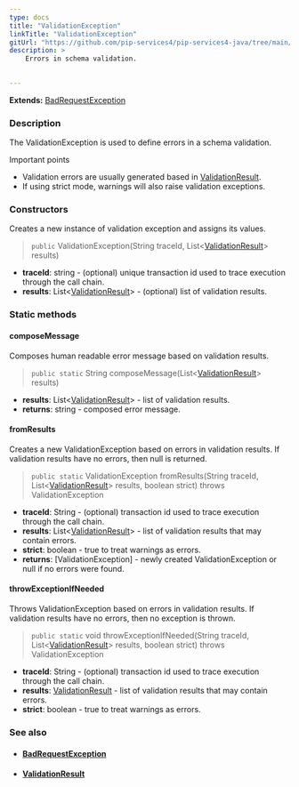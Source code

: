 ```yaml
---
type: docs
title: "ValidationException"
linkTitle: "ValidationException"
gitUrl: "https://github.com/pip-services4/pip-services4-java/tree/main/pip-services4-data-java"
description: >
    Errors in schema validation.

    
---
```


**Extends:** [BadRequestException](../../errors/bad_request_exception)

### Description

The ValidationException is used to define errors in a schema validation.

Important points

- Validation errors are usually generated based in [ValidationResult](../validation_result).
- If using strict mode, warnings will also raise validation exceptions.

### Constructors
Creates a new instance of validation exception and assigns its values.  

> `public` ValidationException(String traceId, List<[ValidationResult](../validation_result)> results)

- **traceId**: string - (optional) unique transaction id used to trace execution through the call chain.
- **results**: List<[ValidationResult](../validation_result)> - (optional) list of validation results.


### Static methods

#### composeMessage
Composes human readable error message based on validation results.  

> `public static` String composeMessage(List<[ValidationResult](../validation_result)> results)

- **results**: List<[ValidationResult](../validation_result)> - list of validation results.
- **returns**: string - composed error message.


#### fromResults
Creates a new ValidationException based on errors in validation results.
If validation results have no errors, then null is returned.

> `public static` ValidationException fromResults(String traceId, List<[ValidationResult](../validation_result)> results, boolean strict) throws ValidationException

- **traceId**: String - (optional) transaction id used to trace execution through the call chain.
- **results**: List<[ValidationResult](../validation_result)> -  list of validation results that may contain errors.
- **strict**: boolean - true to treat warnings as errors.
- **returns**: [ValidationException] - newly created ValidationException or null if no errors were found.

#### throwExceptionIfNeeded
Throws ValidationException based on errors in validation results.
If validation results have no errors, then no exception is thrown.

> `public static` void throwExceptionIfNeeded(String traceId, List<[ValidationResult](../validation_result)> results, boolean strict) throws ValidationException

- **traceId**: String - (optional) transaction id used to trace execution through the call chain.
- **results**: [ValidationResult](../validation_result) - list of validation results that may contain errors.
- **strict**: boolean - true to treat warnings as errors.



### See also
- #### [BadRequestException](../../errors/bad_request_exception)
- #### [ValidationResult](../validation_result)
